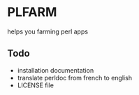 # PLFARM

helps you farming perl apps

## Todo

* installation documentation
* translate perldoc from french to english
* LICENSE file
